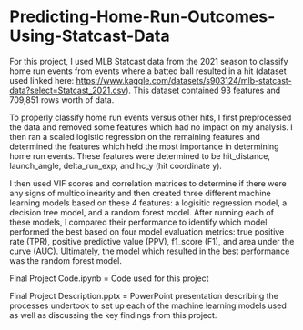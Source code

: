 # Predicting-Home-Run-Outcomes-Using-Statcast-Data
For this project, I used MLB Statcast data from the 2021 season to classify home run events from events where a batted ball resulted in a hit (dataset used linked here: https://www.kaggle.com/datasets/s903124/mlb-statcast-data?select=Statcast_2021.csv). This dataset contained 93 features and 709,851 rows worth of data. 

To properly classify home run events versus other hits, I first preprocessed the data and removed some features which had no impact on my analysis. I then ran a scaled logistic regression on the remaining features and determined the features which held the most importance in determining home run events. These features were determined to be hit_distance, launch_angle, delta_run_exp, and hc_y (hit coordinate y). 

I then used VIF scores and correlation matrices to determine if there were any signs of multicolinearity and then created three different machine learning models based on these 4 features: a logisitic regression model, a decision tree model, and a random forest model. After running each of these models, I compared their performance to identify which model performed the best based on four model evaluation metrics: true positive rate (TPR), positive predictive value (PPV), f1_score (F1), and area under the curve (AUC). Ultimately, the model which resulted in the best performance was the random forest model.

Final Project Code.ipynb = Code used for this project

Final Project Description.pptx = PowerPoint presentation describing the processes undertook to set up each of the machine learning models used as well as discussing the key findings from this project.


